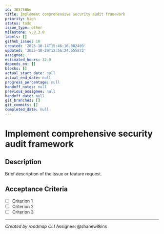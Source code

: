 ```yaml
---
id: 385758be
title: Implement comprehensive security audit framework
priority: high
status: todo
issue_type: other
milestone: v.0.3.0
labels: []
github_issue: 18
created: '2025-10-14T15:46:16.002409'
updated: '2025-10-29T12:56:24.655873'
assignee: ''
estimated_hours: 32.0
depends_on: []
blocks: []
actual_start_date: null
actual_end_date: null
progress_percentage: null
handoff_notes: null
previous_assignee: null
handoff_date: null
git_branches: []
git_commits: []
completed_date: null
---
```


# Implement comprehensive security audit framework

## Description

Brief description of the issue or feature request.

## Acceptance Criteria

- [ ] Criterion 1
- [ ] Criterion 2
- [ ] Criterion 3

---
*Created by roadmap CLI*
Assignee: @shanewilkins